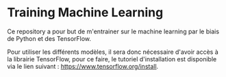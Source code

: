 # Training Machine Learning

Ce repository a pour but de m'entrainer sur le machine learning par le biais de Python et des TensorFlow.

Pour utiliser les différents modèles, il sera donc nécessaire d'avoir accès à la librairie TensorFlow, pour ce faire, le tutoriel d'installation est disponible via le lien suivant : <https://www.tensorflow.org/install>.
